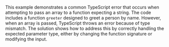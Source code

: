 This example demonstrates a common TypeScript error that occurs when attempting to pass an array to a function expecting a string.  The code includes a function `greeter` designed to greet a person by name. However, when an array is passed, TypeScript throws an error because of type mismatch. The solution shows how to address this by correctly handling the expected parameter type, either by changing the function signature or modifying the input.
